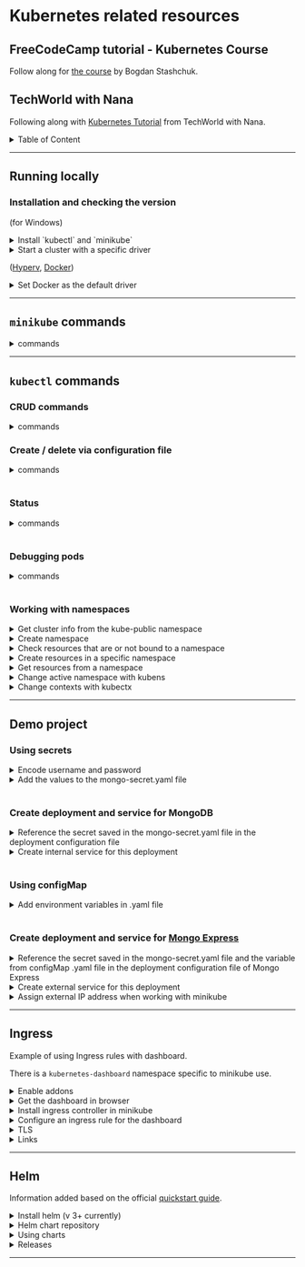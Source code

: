 # Kubernetes related resources

## FreeCodeCamp tutorial - Kubernetes Course

Follow along for [the course](https://www.youtube.com/watch?v=d6WC5n9G_sM&t=2710s&ab_channel=freeCodeCamp.org) by Bogdan Stashchuk.

## TechWorld with Nana

Following along with [Kubernetes Tutorial](https://www.youtube.com/watch?v=X48VuDVv0do&t=2s&ab_channel=TechWorldwithNana) from TechWorld with Nana.

<details>
    <summary>Table of Content</summary>

- [Running locally](#running-locally)
    - [Installation and checking the version](#installation-and-checking-the-version)
- [`minikube` commands](#minikube-commands)
- [`kubectl` commands](#kubectl-commands)
    - [CRUD commands](#crud-commands)
    - [Create / delete via configuration file](#create--delete-via-configuration-file)
    - [Status](#status)
    - [Debugging pods](#debugging-pods)
    - [Working with namespaces](#working-with-namespaces)
- [Demo project](#demo-project)
    - [Using secrets](#using-secrets)
    - [Create deployment and service for MongoDB](#create-deployment-and-service-for-mongodb)
    - [Using configMap](#using-configmap)
    - [Create deployment and service for Mongo Express](#create-deployment-and-service-for-mongo-express)

</details>

---

## Running locally

### Installation and checking the version

(for Windows)

<details>
    <summary>Install `kubectl` and `minikube`</summary>

```bash
choco install kubernetes-cli
kubectl version
kubectl version --client

choco install minikube
minikube version
```

</details>

<details>
    <summary>Start a cluster with a specific driver</summary>

```bash
minikube start --driver=hyperv
minikube start --vm-driver hyperv

minikube start --driver=docker

minikube start --vm-driver=hyperkit
```

</details>

([Hyperv](https://minikube.sigs.k8s.io/docs/drivers/hyperv/), [Docker](https://minikube.sigs.k8s.io/docs/drivers/docker/))

<details>
    <summary>Set Docker as the default driver</summary>

```bash
minikube config set driver docker
```

</details>

---

## `minikube` commands

<details>
    <summary>commands</summary>

```bash
minikube start
minikube status
minikube stop

minikube delete
minikube delete all

# Assign IP address for external service
minikube service [service-name]
```

</details>

---

## `kubectl` commands

### CRUD commands

<details>
    <summary>commands</summary>

```bash
kubectl create deployment [deployment-name]
kubectl create deployment [deployment-name] --image=[image-name] [--dry-run] [options]

kubectl edit deployment [deployment-name]

kubectl delete deployment [deployment-name]
```

</details>

### Create / delete via configuration file

<details>
    <summary>commands</summary>

```bash
kubectl apply -f [file-name.yaml]

kubectl delete -f [file-name.yaml]
```

</details>
<br/>

### Status

<details>
    <summary>commands</summary>

```bash
kubectl get all
kubectl get all | grep [name]
kubectl get all -n [namespace]

kubectl get nodes

kubectl get namespaces

kubectl get pod
# Get more information about the mod
kubectl get pod -o wide
# Watch for changes
kubectl get pod --watch
# Get in yaml format
kubectl get pod -o yaml

kubectl get service

kubectl get replicaset

kubectl get deployment
# Check status
kubectl get deployment [deployment-name] -o yaml
# Save status
kubectl get deployment [deployment-name] -o yaml > result.yaml

kubectl get secret
```

</details>
<br/>

### Debugging pods

<details>
    <summary>commands</summary>

```bash
kubectl logs [pod-name]
lubectl exec -it [pod-name] -- bin/bash

kubectl describe pod [pod-name]
kubectl describe service [service-name]
```

</details>

</br>

### Working with namespaces

<details>
    <summary>Get cluster info from the kube-public namespace</summary>

```bash
kubectl cluster-info
```

</details>

<details>
    <summary>Create namespace</summary>

```bash
kubectl create namespace [namespace]
```

Can create via configuration file as well (preffered):

```yaml
apiVersion: v1
kind: ConfigMap
metadata:
  name: mongo-configmap
  namespace: mongo-namespace
type: Opaque
data:
  database_url: mongo-service
```

</details>

<details>
    <summary>Check resources that are or not bound to a namespace</summary>

```bash
kubectl api-resources --namespaced=true

kubectl api-resources --namespaced=false
```

</details>

<details>
    <summary>Create resources in a specific namespace</summary>

```bash
kubectl apply -f file-name.yaml --namespace=[namespace]
```

Or via configuration file:

```yaml
apiVersion: v1
kind: ConfigMap
metadata:
  name: mongo-configmap
  # Define resource in namespace
  namespace: mongo-namespace
type: Opaque
data:
  database_url: mongo-service
```

</details>

<details>
    <summary>Get resources from a namespace</summary>

```bash
# If not specified then it returns the resources from the default namspace
kubectl get deployment [--namespace=default]

kubectl get deployment --namespace=[namespace]
kubectl get configmap --namespace=[namespace]
```

</details>

<details>
    <summary>Change active namespace with kubens</summary>

```bash
# Windows
choco install kubens

# Show existing namespaces and highlight the active one
kubens

# Sets this as the active namespace
kubens [different-namespace]

# Switch back to previous namespace
kubens -
```

Can have an [interactive mode](https://github.com/ahmetb/kubectx/#interactive-mode).

</details>

<details>
    <summary>Change contexts with kubectx</summary>

```bash
# Windows
choco install kubectx

# Show existing clusters and highlight the active one
kubectx

# Sets this as the active cluster
kubectx [different-cluster]

# Switch back to previous cluster
kubectx -

# Create an alias for the context
$ kubectx context=context_alias
```

Can have an [interactive mode](https://github.com/ahmetb/kubectx/#interactive-mode).

</details>

---

## Demo project

### Using secrets

<details>
    <summary>Encode username and password</summary>

```bash
echo -n 'secret' | base64
```

</details>

<details>
    <summary>Add the values to the mongo-secret.yaml file</summary>

```yaml
apiVersion: v1
kind: Secret
metadata:
  name: mongo-secret
type: Opaque
data:
  mongo-root-username: <base64 encoded>
  mongo-root-password: <base64 encoded>
```

</details>
<br/>

### Create deployment and service for MongoDB

<details>
    <summary>Reference the secret saved in the mongo-secret.yaml file in the deployment configuration file</summary>

```yaml
apiVersion: apps/v1
kind: Deployment
metadata:
  name: mongo-deployment
  labels:
    app: mongo
spec:
  # ...
  template:
    # ...
    spec:
      containers:
      - name: mongo
        image: mongo
        ports:
        # Default port
        - containerPort: 27017
        env:
        - name: MONGO_INITDB_ROOT_USERNAME
          valueFrom:
            secretKeyRef:
              # mongo-secret.yaml > metadata > name
              name: mongo-secret
              key: mongo-root-username
        - name: MONGO_INITDB_ROOT_PASSWORD
          valueFrom:
            secretKeyRef:
              # mongo-secret.yaml > metadata > name
              name: mongo-secret
              key: mongo-root-password
```

</details>

<details>
  <summary>Create internal service for this deployment</summary>

```yaml
apiVersion: v1
kind: Service
metadata:
  name: mongo-service
spec:
  selector:
    app: mongo
  # type not specified -> Internal service, ClusterIP type
  ports:
    - protocol: TCP
      # Service port
      port: 27017
      # Container / Pod port of deployment
      targetPort: 27017
```
</details>
<br/>

### Using configMap

<details>
    <summary>Add environment variables in .yaml file</summary>

```yaml
apiVersion: v1
kind: ConfigMap
metadata:
  name: mongo-configmap
data:
  database_url: mongo-service
```

</details>
<br/>

### Create deployment and service for [Mongo Express](https://hub.docker.com/_/mongo-express)

<details>
    <summary>Reference the secret saved in the mongo-secret.yaml file and the variable from configMap .yaml file in the deployment configuration file of Mongo Express</summary>

```yaml
apiVersion: apps/v1
kind: Deployment
metadata:
  name: mongo-express-deployment
  labels:
    app: mongo-express
spec:
  # ...
  template:
    # ...
    spec:
      containers:
      - name: mongo-express
        image: mongo-express
        ports:
        # Default port
        - containerPort: 8081
        env:
        - name: ME_CONFIG_MONGODB_ADMINUSERNAME 
          valueFrom:
            secretKeyRef:
              # mongo-secret.yaml > metadata > name
              name: mongodb-secret
              key: mongo-root-username
        - name: ME_CONFIG_MONGODB_ADMINPASSWORD  
          valueFrom:
            secretKeyRef:
              # mongo-secret.yaml > metadata > name
              name: mongodb-secret
              key: mongo-root-password
        - name: ME_CONFIG_MONGODB_SERVER        
          valueFrom:
            configMapKeyRef:
              # mongo-configmap.yaml > metadata > name
              name: mongo-configmap
              key: database_url
```

</details>

<details>
  <summary>Create external service for this deployment</summary>

```yaml
apiVersion: v1
kind: Service
metadata:
  name: mongo-express-service
spec:
  selector:
    app: mongo-express
  # Making it an external service
  type: LoadBalancer
  ports:
    - protocol: TCP
      # Service port
      port: 8081
      # Container / Pod port of deployment
      targetPort: 8081
      # Port for external IP address, must be between 30000 - 32767
      nodePort: 30000
```

</details>

<details>
  <summary>Assign external IP address when working with minikube</summary>

```bash
minikube service mongo-express-service
```

</details>

---

## Ingress

Example of using Ingress rules with dashboard.

There is a `kubernetes-dashboard` namespace specific to minikube use.

<details>
  <summary>Enable addons</summary>

```bash
minikube addons enable dashboard
minikube addons enable metrics-server
minikube addons list
```

Check the new namespace by running `kubectl get ns`.

</details>

<details>
  <summary>Get the dashboard in browser</summary>

```
minikube dashboard
minikube dashboard –url
```

</details>

<details>
  <summary>Install ingress controller in minikube</summary>

Using `K8s Nginx implementation of Ingress Controller`:

```bash 
minikube addons enable ingress
```

Check for `nginx-ingress-controller` pod:

```bash 
kubectl get pod -n ingress-nginx
```

Will need `minikube tunnel` to connect to LoadBalancer services.

</details>

<details>
  <summary>Configure an ingress rule for the dashboard</summary>

`ingress.yaml` file:
```yaml
apiVersion: networking.k8s.io/v1
kind: Ingress
metadata:
  name: dashboard-ingress
  namespace: kubernetes-dashboard
  annotations:
    nginx.ingress.kubernetes.io/rewrite-target: /
spec:
  rules:
  - host: dashboard.com
    http:
      paths:
        - path: /
          pathType: Prefix
          backend:
            service:
              name: kubernetes-dashboard
              port:
                number: 80
```

```bash 
kubectl apply -f ingress.yaml
kubectl get ingress -n kubernetes-dashboard
```

The address and host needs to be set in `C:\Windows\System32\drivers\etc\hosts` (for Windows).

</details>


<details>
  <summary>TLS</summary>

Need to create a secret for the certificate:
```yaml
apiVersion: v1
kind: Secret
metadata:
  name: myapp-secret-tls
  namespace: default
data:
  tls.crt: based64 encoded cert
  tls.key: based64 encoded key
type: kubernetes.io/tls
```

And tie it to the Ingress yaml file:
```yaml
#...
spec:
  tls:
  - hosts:
    - myapp.com
    secretName: myapp-secret-tls
#...
```

The data keys must be `tls.crt` and `tls.key`.

The values are the file contents and NOT the file path or locations.

The secret component must be in the same namespace as the Ingress component as you can’t reference a secret in another namespace.

</details>

<details>
  <summary>Links</summary>

https://kubernetes.github.io/ingress-nginx/deploy/#checking-ingress-controller-version

https://docs.nginx.com/nginx-ingress-controller/intro/how-nginx-ingress-controller-works/

https://stackoverflow.com/questions/70287043/run-ingress-in-minikube-and-its-address-shows-localhost

https://minikube.sigs.k8s.io/docs/handbook/addons/ingress-dns/

</details>

---

## Helm

Information added based on the official [quickstart guide](https://helm.sh/docs/intro/quickstart/).

<details>
  <summary>Install helm (v 3+ currently)</summary>

```bash
choco install kubernetes-helm
```

```bash
helm get -h
```

</details>


<details>
  <summary>Helm chart repository</summary>

Available Helm chart repositories in [Artifact Hub](https://artifacthub.io/packages/search?kind=0).

```bash
# Initializing a Helm chart repository
helm repo add bitnami https://charts.bitnami.com/bitnami

# List the charts that can be installed
helm search repo bitnami
```

</details>

<details>
  <summary>Using charts</summary>

```bash
# Get the latest list of charts
helm repo update

# Install a chart
helm install bitnami/mysql --generate-name
help install my-release bitnami/mysql

# Wait for the pod
kubectl get pods --namespace default -w

# Get more info
helm show chart bitnami/mysql
helm show all bitnami/mysql
```

</details>

<details>
  <summary>Releases</summary>

```bash
helm list
heml ls

# Need --keep-history flag for release history to be kept after uninstall
helm status my-release

heml uninstall mysql-xxxxxx
heml uninstall my-release

helm rollback my-release
```

</details>

---